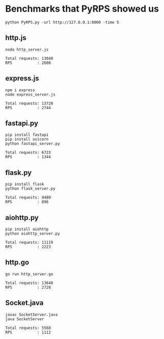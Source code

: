 # Benchmarks that PyRPS showed us
```
python PyRPS.py -url http://127.0.0.1:8000 -time 5
```

## http.js

```
node http_server.js
```

```
Total requests: 13040
RPS           : 2608
```


## express.js
```
npm i express
node express_server.js
```

```
Total requests: 13720
RPS           : 2744
```

## fastapi.py
```
pip install fastapi
pip install uvicorn
python fastapi_server.py
```

```
Total requests: 6723
RPS           : 1344
```

## flask.py
```
pip install flask
python flask_server.py
```

```
Total requests: 4480
RPS           : 896
```

## aiohttp.py
```
pip install aiohttp
python aiohttp_server.py
```

```
Total requests: 11119
RPS           : 2223
```

## http.go
```
go run http_server.go
```

```
Total requests: 13640
RPS           : 2728
```

## Socket.java
```
javac SocketServer.java
java SocketServer
```

```
Total requests: 5560
RPS           : 1112
```